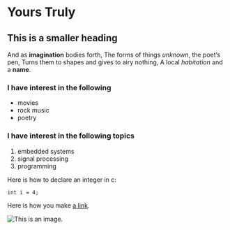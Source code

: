 # Yours Truly

## This is a smaller heading

And as **imagination** bodies forth,
The forms of things *unknown*, the poet’s pen,
Turns them to shapes and gives to airy nothing,
A local *habitation* and a **name**.

### I have interest in the following

- movies
- rock music
- poetry
### I have interest in the following topics
1. embedded systems
2. signal processing
3. programming

Here is how to declare an integer in c:

```
int i = 4;
```

Here is how you make [a link](https://www.wikipedia.org/).

![This is an image.](https://github.com/yihui/xaringan/releases/download/v0.0.2/karl-moustache.jpg)

